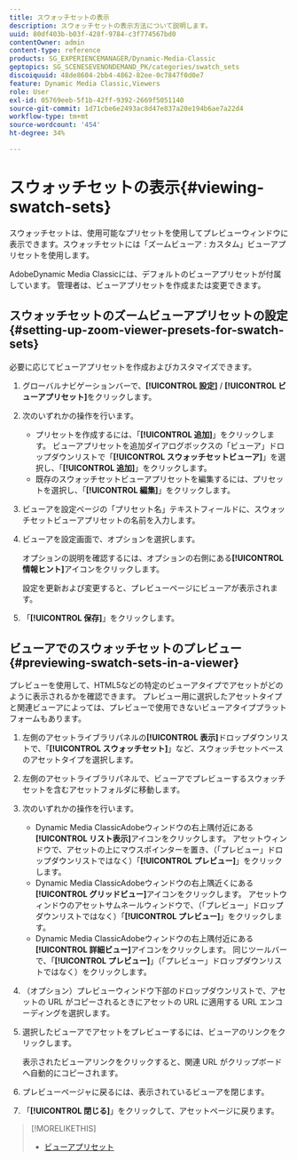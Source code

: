 ```yaml
---
title: スウォッチセットの表示
description: スウォッチセットの表示方法について説明します。
uuid: 80df403b-b03f-428f-9784-c3f774567bd0
contentOwner: admin
content-type: reference
products: SG_EXPERIENCEMANAGER/Dynamic-Media-Classic
geptopics: SG_SCENESEVENONDEMAND_PK/categories/swatch_sets
discoiquuid: 48de8604-2bb4-4862-82ee-0c7847f0d0e7
feature: Dynamic Media Classic,Viewers
role: User
exl-id: 05769eeb-5f1b-42ff-9392-2669f5051140
source-git-commit: 1d71cbe6e2493ac8d47e837a20e194b6ae7a22d4
workflow-type: tm+mt
source-wordcount: '454'
ht-degree: 34%

---
```


# スウォッチセットの表示{#viewing-swatch-sets}

スウォッチセットは、使用可能なプリセットを使用してプレビューウィンドウに表示できます。スウォッチセットには「ズームビューア : カスタム」ビューアプリセットを使用します。

AdobeDynamic Media Classicには、デフォルトのビューアプリセットが付属しています。 管理者は、ビューアプリセットを作成または変更できます。

## スウォッチセットのズームビューアプリセットの設定 {#setting-up-zoom-viewer-presets-for-swatch-sets}

必要に応じてビューアプリセットを作成およびカスタマイズできます。

1. グローバルナビゲーションバーで、**[!UICONTROL 設定]** / **[!UICONTROL ビューアプリセット]**&#x200B;をクリックします。
1. 次のいずれかの操作を行います。

   * プリセットを作成するには、「**[!UICONTROL 追加]**」をクリックします。 ビューアプリセットを追加ダイアログボックスの「ビューア」ドロップダウンリストで「**[!UICONTROL スウォッチセットビューア]**」を選択し、「**[!UICONTROL 追加]**」をクリックします。
   * 既存のスウォッチセットビューアプリセットを編集するには、プリセットを選択し、「**[!UICONTROL 編集]**」をクリックします。

1. ビューアを設定ページの「プリセット名」テキストフィールドに、スウォッチセットビューアプリセットの名前を入力します。
1. ビューアを設定画面で、オプションを選択します。

   オプションの説明を確認するには、オプションの右側にある&#x200B;**[!UICONTROL 情報ヒント]**&#x200B;アイコンをクリックします。

   設定を更新および変更すると、プレビューページにビューアが表示されます。

1. 「**[!UICONTROL 保存]**」をクリックします。

## ビューアでのスウォッチセットのプレビュー {#previewing-swatch-sets-in-a-viewer}

プレビューを使用して、HTML5などの特定のビューアタイプでアセットがどのように表示されるかを確認できます。 プレビュー用に選択したアセットタイプと関連ビューアによっては、プレビューで使用できないビューアタイププラットフォームもあります。

1. 左側のアセットライブラリパネルの&#x200B;**[!UICONTROL 表示]**&#x200B;ドロップダウンリストで、「**[!UICONTROL スウォッチセット]**」など、スウォッチセットベースのアセットタイプを選択します。
1. 左側のアセットライブラリパネルで、ビューアでプレビューするスウォッチセットを含むアセットフォルダに移動します。
1. 次のいずれかの操作を行います。

   * Dynamic Media ClassicAdobeウィンドウの右上隅付近にある&#x200B;**[!UICONTROL リスト表示]**&#x200B;アイコンをクリックします。 アセットウィンドウで、アセットの上にマウスポインターを置き、（「プレビュー」ドロップダウンリストではなく）「**[!UICONTROL プレビュー]**」をクリックします。
   * Dynamic Media ClassicAdobeウィンドウの右上隅近くにある&#x200B;**[!UICONTROL グリッドビュー]**&#x200B;アイコンをクリックします。 アセットウィンドウのアセットサムネールウィンドウで、（「プレビュー」ドロップダウンリストではなく）「**[!UICONTROL プレビュー]**」をクリックします。
   * Dynamic Media ClassicAdobeウィンドウの右上隅付近にある&#x200B;**[!UICONTROL 詳細ビュー]**&#x200B;アイコンをクリックします。 同じツールバーで、「**[!UICONTROL プレビュー]**」（「プレビュー」ドロップダウンリストではなく）をクリックします。

1. （オプション）プレビューウィンドウ下部のドロップダウンリストで、アセットの URL がコピーされるときにアセットの URL に適用する URL エンコーディングを選択します。
1. 選択したビューアでアセットをプレビューするには、ビューアのリンクをクリックします。

   表示されたビューアリンクをクリックすると、関連 URL がクリップボードへ自動的にコピーされます。

1. プレビューページャに戻るには、表示されているビューアを閉じます。
1. 「**[!UICONTROL 閉じる]**」をクリックして、アセットページに戻ります。

>[!MORELIKETHIS]
>
>* [ビューアプリセット](application-setup.md#viewer_presets)

